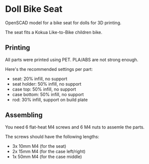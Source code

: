 # Doll Bike Seat

OpenSCAD model for a bike seat for dolls for 3D printing.

The seat fits a Kokua Like-to-Bike children bike.

## Printing

All parts were printed using PET. PLA/ABS are not strong enough.

Here's the recommended settings per part:

- seat: 20% infill, no support
- seat holder: 50% infill, no support
- case top: 50% infill, no support
- case bottom: 50% infill, no support
- rod: 30% infill, support on build plate

## Assembling

You need 6 flat-heat M4 screws and 6 M4 nuts to assemle the parts.

The screws should have the following lengths:

- 3x 10mm M4 (for the seat)
- 2x 15mm M4 (for the case left/right)
- 1x 50mm M4 (for the case middle)
